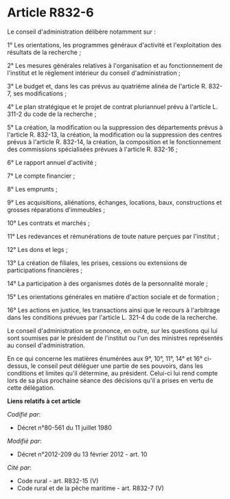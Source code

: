 # Article R832-6

Le conseil d'administration délibère notamment sur : 

1° Les orientations, les programmes généraux d'activité et l'exploitation des résultats de la recherche ; 

2° Les mesures générales relatives à l'organisation et au fonctionnement de l'institut et le règlement intérieur du conseil
d'administration ; 

3° Le budget et, dans les cas prévus au quatrième alinéa de l'article R. 832-7, ses modifications ; 

4° Le plan stratégique et le projet de contrat pluriannuel prévu à l'article L. 311-2 du code de la recherche ; 

5° La création, la modification ou la suppression des départements prévus à l'article R. 832-13, la création, la modification
ou la suppression des centres prévus à l'article R. 832-14, la création, la composition et le fonctionnement des commissions
spécialisées prévues à l'article R. 832-16 ; 

6° Le rapport annuel d'activité ; 

7° Le compte financier ; 

8° Les emprunts ; 

9° Les acquisitions, aliénations, échanges, locations, baux, constructions et grosses réparations d'immeubles ; 

10° Les contrats et marchés ; 

11° Les redevances et rémunérations de toute nature perçues par l'institut ; 

12° Les dons et legs ; 

13° La création de filiales, les prises, cessions ou extensions de participations financières ; 

14° La participation à des organismes dotés de la personnalité morale ; 

15° Les orientations générales en matière d'action sociale et de formation ; 

16° Les actions en justice, les transactions ainsi que le recours à l'arbitrage dans les conditions prévues par l'article L.
321-4 du code de la recherche. 

Le conseil d'administration se prononce, en outre, sur les questions qui lui sont soumises par le président de l'institut ou
l'un des ministres représentés au conseil d'administration. 

En ce qui concerne les matières énumérées aux 9°, 10°, 11°, 14° et 16° ci-dessus, le conseil peut déléguer une partie de ses
pouvoirs, dans les conditions et limites qu'il détermine, au président. Celui-ci lui rend compte lors de sa plus prochaine
séance des décisions qu'il a prises en vertu de cette délégation.

**Liens relatifs à cet article**

_Codifié par_:

  - Décret n°80-561 du 11 juillet 1980

_Modifié par_:

  - Décret n°2012-209 du 13 février 2012 - art. 10

_Cité par_:

  - Code rural - art. R832-15 (V)
  - Code rural et de la pêche maritime - art. R832-7 (V)
